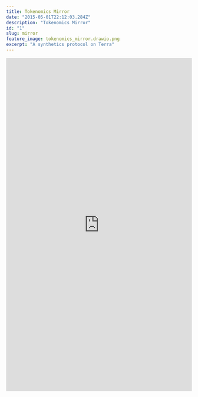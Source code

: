 ```yaml
---
title: Tokenomics Mirror
date: "2015-05-01T22:12:03.284Z"
description: "Tokenomics Mirror"
id: "1"
slug: mirror
feature_image: tokenomics_mirror.drawio.png
excerpt: "A synthetics protocol on Terra"
---
```


<iframe frameborder="0" style="width:100%;height:905px;" src="https://viewer.diagrams.net/?tags=%7B%7D&highlight=0000ff&edit=_blank&layers=1&nav=1&title=tokenomics_mirror#Uhttps%3A%2F%2Fdrive.google.com%2Fuc%3Fid%3D178TL-MsZqZbaTFeofj2jEspxbhDRylGh%26export%3Ddownload"></iframe>

